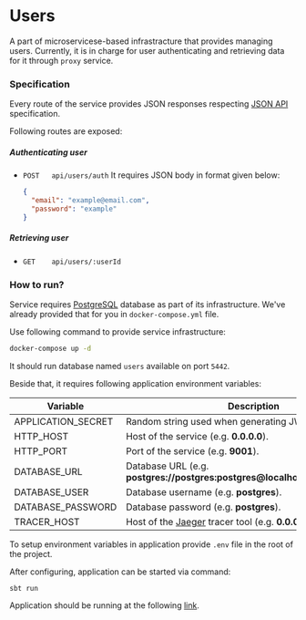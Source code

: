 # Users

A part of microservicese-based infrastracture that provides managing users. 
Currently, it is in charge for user authenticating and retrieving data for it through `proxy` service.

### Specification

Every route of the service provides JSON responses respecting [JSON API][www:json-api] specification.

Following routes are exposed:

##### Authenticating user

- `POST   api/users/auth`
  It requires JSON body in format given below:

  ```json
  {
	"email": "example@email.com",
	"password": "example"
  }
  ```

##### Retrieving user
- `GET    api/users/:userId`


### How to run?

Service requires [PostgreSQL][www:postgresql] database as part of its infrastructure. We've already provided that for you in `docker-compose.yml` file. 

Use following command to provide service infrastructure:

```bash
docker-compose up -d
```

It should run database named `users` available on port `5442`.

Beside that, it requires following application environment variables:

| Variable           | Description                                                                   | Required |
|--------------------|-------------------------------------------------------------------------------|----------|
| APPLICATION_SECRET | Random string used when generating JWT token.                                 | YES      |
| HTTP_HOST          | Host of the service (e.g. **0.0.0.0**).                                       | YES      |
| HTTP_PORT          | Port of the service (e.g. **9001**).                                          | YES      |
| DATABASE_URL       | Database URL (e.g. **postgres://postgres:postgres@localhost:5442/postgres**). | YES      |
| DATABASE_USER      | Database username (e.g. **postgres**).                                        | YES      |
| DATABASE_PASSWORD  | Database password (e.g. **postgres**).                                        | YES      |
| TRACER_HOST        | Host of the [Jaeger][www:jaeger] tracer tool (e.g. **0.0.0.0:9411**).         | NO       |

To setup environment variables in application provide `.env` file in the root of the project.

After configuring, application can be started via command:

```
sbt run
```

Application should be running at the following [link](http://0.0.0.0:9001).

[www:jaeger]: https://www.jaegertracing.io/
[www:json-api]: https://jsonapi.org/
[www:postgresql]: https://www.postgresql.org/
